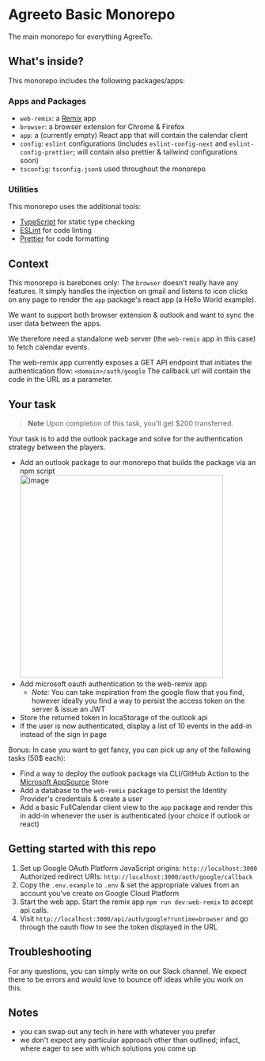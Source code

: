 # Agreeto Basic Monorepo

The main monorepo for everything AgreeTo.

## What's inside?

This monorepo includes the following packages/apps:

### Apps and Packages

- `web-remix`: a [Remix](https://remix.run/) app
- `browser`: a browser extension for Chrome & Firefox
- `app`: a (currently empty) React app that will contain the calendar client
- `config`: `eslint` configurations (includes `eslint-config-next` and `eslint-config-prettier`; will contain also prettier & tailwind configurations soon)
- `tsconfig`: `tsconfig.json`s used throughout the monorepo

### Utilities

This monorepo uses the additional tools:

- [TypeScript](https://www.typescriptlang.org/) for static type checking
- [ESLint](https://eslint.org/) for code linting
- [Prettier](https://prettier.io) for code formatting

## Context
This monorepo is barebones only:
The `browser` doesn't really have any features. It simply handles the injection on gmail and listens to icon clicks on any page to render the `app` package's react app (a Hello World example).

We want to support both browser extension & outlook and want to sync the user data between the apps. 

We therefore need a standalone web server (the `web-remix` app in this case) to fetch calendar events.

The web-remix app currently exposes a GET API endpoint that initiates the authentication flow:
`<domain>/auth/google`
The callback url will contain the code in the URL as a parameter.



## Your task
> **Note**
> Upon completion of this task, you'll get $200 transferred.

Your task is to add the outlook package and solve for the authentication strategy between the players.
- Add an outlook package to our monorepo that builds the package via an npm script
  <img width="410" alt="image" src="https://user-images.githubusercontent.com/18185649/170488699-8d3de54b-042f-48b3-8474-6476371a1638.png">
- Add microsoft oauth authentication to the web-remix app
  - *Note:* You can take inspiration from the google flow that you find, however ideally you find a way to persist the access token on the server & issue an JWT
- Store the returned token in locaStorage of the outlook api
- If the user is now authenticated, display a list of 10 events in the add-in instead of the sign in page


Bonus:
In case you want to get fancy, you can pick up any of the following tasks (50$ each):

- Find a way to deploy the outlook package via CLI/GitHub Action to the [Microsoft AppSource]([url](https://appsource.microsoft.com/de-de/home)) Store
- Add a database to the `web-remix` package to persist the Identity Provider's credentials & create a user
- Add a basic FullCalendar client view to the `app` package and render this in add-in whenever the user is authenticated (your choice if outlook or react)

## Getting started with this repo
1. Set up Google OAuth Platform
  JavaScript origins: `http://localhost:3000`
  Authorized redirect URIs: `http://localhost:3000/auth/google/callback`
2. Copy the `.env.example` to `.env` & set the appropriate values from an account you've create on Google Cloud Platform
3. Start the web app. Start the remix app `npm run dev:web-remix` to accept api calls.
4. Visit `http://localhost:3000/api/auth/google?runtime=browser` and go through the oauth flow to see the token displayed in the URL

## Troubleshooting
For any questions, you can simply write on our Slack channel. We expect there to be errors and would love to bounce off ideas while you work on this.

## Notes
- you can swap out any tech in here with whatever you prefer
- we don't expect any particular approach other than outlined; infact, where eager to see with which solutions you come up
